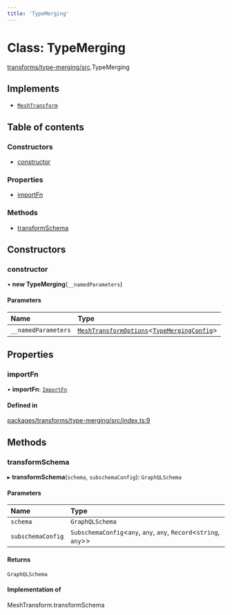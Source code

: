 ```yaml
---
title: 'TypeMerging'
---
```


# Class: TypeMerging

[transforms/type-merging/src](../modules/transforms_type_merging_src).TypeMerging

## Implements

- [`MeshTransform`](/docs/api/interfaces/types_src.MeshTransform)

## Table of contents

### Constructors

- [constructor](transforms_type_merging_src.TypeMerging#constructor)

### Properties

- [importFn](transforms_type_merging_src.TypeMerging#importfn)

### Methods

- [transformSchema](transforms_type_merging_src.TypeMerging#transformschema)

## Constructors

### constructor

• **new TypeMerging**(`__namedParameters`)

#### Parameters

| Name | Type |
| :------ | :------ |
| `__namedParameters` | [`MeshTransformOptions`](/docs/api/interfaces/types_src.MeshTransformOptions)\<[`TypeMergingConfig`](/docs/api/interfaces/types_src.YamlConfig.TypeMergingConfig)> |

## Properties

### importFn

• **importFn**: [`ImportFn`](../modules/types_src#importfn)

#### Defined in

[packages/transforms/type-merging/src/index.ts:9](https://github.com/Urigo/graphql-mesh/blob/master/packages/transforms/type-merging/src/index.ts#L9)

## Methods

### transformSchema

▸ **transformSchema**(`schema`, `subschemaConfig`): `GraphQLSchema`

#### Parameters

| Name | Type |
| :------ | :------ |
| `schema` | `GraphQLSchema` |
| `subschemaConfig` | `SubschemaConfig`\<`any`, `any`, `any`, `Record`\<`string`, `any`>> |

#### Returns

`GraphQLSchema`

#### Implementation of

MeshTransform.transformSchema
